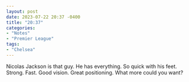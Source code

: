 ```yaml
---
layout: post
date: 2023-07-22 20:37 -0400
title: "20:37"
categories:
- "Notes"
- "Premier League"
tags:
- "Chelsea"
---
```


Nicolas Jackson is that guy. He has everything. So quick with his feet. Strong. Fast. Good vision. Great positioning. What more could you want?

